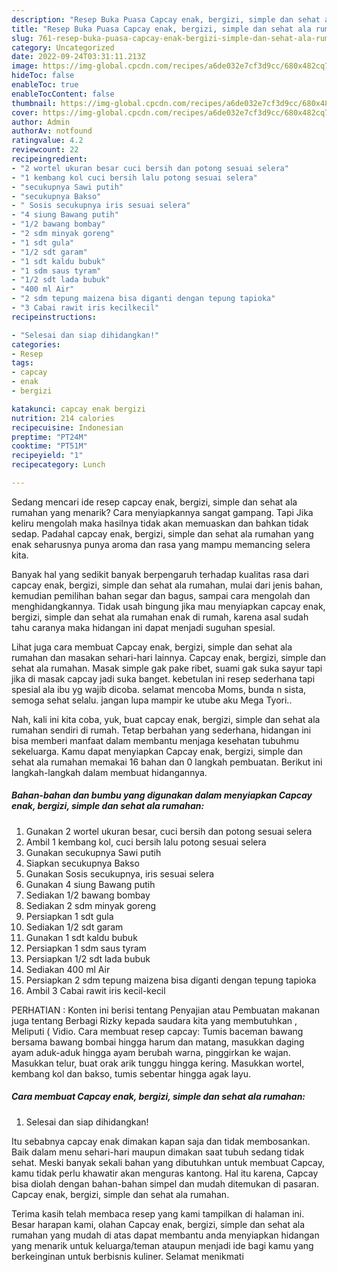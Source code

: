 ```yaml
---
description: "Resep Buka Puasa Capcay enak, bergizi, simple dan sehat ala rumahan, Sempurna"
title: "Resep Buka Puasa Capcay enak, bergizi, simple dan sehat ala rumahan, Sempurna"
slug: 761-resep-buka-puasa-capcay-enak-bergizi-simple-dan-sehat-ala-rumahan-sempurna
category: Uncategorized
date: 2022-09-24T03:31:11.213Z
image: https://img-global.cpcdn.com/recipes/a6de032e7cf3d9cc/680x482cq70/capcay-enak-bergizi-simple-dan-sehat-ala-rumahan-foto-resep-utama.jpg
hideToc: false
enableToc: true
enableTocContent: false
thumbnail: https://img-global.cpcdn.com/recipes/a6de032e7cf3d9cc/680x482cq70/capcay-enak-bergizi-simple-dan-sehat-ala-rumahan-foto-resep-utama.jpg
cover: https://img-global.cpcdn.com/recipes/a6de032e7cf3d9cc/680x482cq70/capcay-enak-bergizi-simple-dan-sehat-ala-rumahan-foto-resep-utama.jpg
author: Admin
authorAv: notfound
ratingvalue: 4.2
reviewcount: 22
recipeingredient:
- "2 wortel ukuran besar cuci bersih dan potong sesuai selera"
- "1 kembang kol cuci bersih lalu potong sesuai selera"
- "secukupnya Sawi putih"
- "secukupnya Bakso"
- " Sosis secukupnya iris sesuai selera"
- "4 siung Bawang putih"
- "1/2 bawang bombay"
- "2 sdm minyak goreng"
- "1 sdt gula"
- "1/2 sdt garam"
- "1 sdt kaldu bubuk"
- "1 sdm saus tyram"
- "1/2 sdt lada bubuk"
- "400 ml Air"
- "2 sdm tepung maizena bisa diganti dengan tepung tapioka"
- "3 Cabai rawit iris kecilkecil"
recipeinstructions:

- "Selesai dan siap dihidangkan!"
categories:
- Resep
tags:
- capcay
- enak
- bergizi

katakunci: capcay enak bergizi 
nutrition: 214 calories
recipecuisine: Indonesian
preptime: "PT24M"
cooktime: "PT51M"
recipeyield: "1"
recipecategory: Lunch

---
```



Sedang mencari ide resep capcay enak, bergizi, simple dan sehat ala rumahan yang menarik? Cara menyiapkannya sangat gampang. Tapi Jika keliru mengolah maka hasilnya tidak akan memuaskan dan bahkan tidak sedap. Padahal capcay enak, bergizi, simple dan sehat ala rumahan yang enak seharusnya punya aroma dan rasa yang mampu memancing selera kita.


Banyak hal yang sedikit banyak berpengaruh terhadap kualitas rasa dari capcay enak, bergizi, simple dan sehat ala rumahan, mulai dari jenis bahan, kemudian pemilihan bahan segar dan bagus, sampai cara mengolah dan menghidangkannya. Tidak usah bingung jika mau menyiapkan capcay enak, bergizi, simple dan sehat ala rumahan enak di rumah, karena asal sudah tahu caranya maka hidangan ini dapat menjadi suguhan spesial.

Lihat juga cara membuat Capcay enak, bergizi, simple dan sehat ala rumahan dan masakan sehari-hari lainnya. Capcay enak, bergizi, simple dan sehat ala rumahan. Masak simple gak pake ribet, suami gak suka sayur tapi jika di masak capcay jadi suka banget. kebetulan ini resep sederhana tapi spesial ala ibu yg wajib dicoba. selamat mencoba Moms, bunda n sista, semoga sehat selalu. jangan lupa mampir ke utube aku Mega Tyori..


Nah, kali ini kita coba, yuk, buat capcay enak, bergizi, simple dan sehat ala rumahan sendiri di rumah. Tetap berbahan yang sederhana, hidangan ini bisa memberi manfaat dalam membantu menjaga kesehatan tubuhmu sekeluarga. Kamu dapat menyiapkan Capcay enak, bergizi, simple dan sehat ala rumahan memakai 16 bahan dan 0 langkah pembuatan. Berikut ini langkah-langkah dalam membuat hidangannya.

<!--inarticleads1-->

##### Bahan-bahan dan bumbu yang digunakan dalam menyiapkan Capcay enak, bergizi, simple dan sehat ala rumahan:

1. Gunakan 2 wortel ukuran besar, cuci bersih dan potong sesuai selera
1. Ambil 1 kembang kol, cuci bersih lalu potong sesuai selera
1. Gunakan secukupnya Sawi putih
1. Siapkan secukupnya Bakso
1. Gunakan  Sosis secukupnya, iris sesuai selera
1. Gunakan 4 siung Bawang putih
1. Sediakan 1/2 bawang bombay
1. Sediakan 2 sdm minyak goreng
1. Persiapkan 1 sdt gula
1. Sediakan 1/2 sdt garam
1. Gunakan 1 sdt kaldu bubuk
1. Persiapkan 1 sdm saus tyram
1. Persiapkan 1/2 sdt lada bubuk
1. Sediakan 400 ml Air
1. Persiapkan 2 sdm tepung maizena bisa diganti dengan tepung tapioka
1. Ambil 3 Cabai rawit iris kecil-kecil


PERHATIAN : Konten ini berisi tentang Penyajian atau Pembuatan makanan juga tentang Berbagi Rizky kepada saudara kita yang membutuhkan , Meliputi ( Vidio. Cara membuat resep capcay: Tumis baceman bawang bersama bawang bombai hingga harum dan matang, masukkan daging ayam aduk-aduk hingga ayam berubah warna, pinggirkan ke wajan. Masukkan telur, buat orak arik tunggu hingga kering. Masukkan wortel, kembang kol dan bakso, tumis sebentar hingga agak layu. 

<!--inarticleads2-->

##### Cara membuat Capcay enak, bergizi, simple dan sehat ala rumahan:


1. Selesai dan siap dihidangkan!

Itu sebabnya capcay enak dimakan kapan saja dan tidak membosankan. Baik dalam menu sehari-hari maupun dimakan saat tubuh sedang tidak sehat. Meski banyak sekali bahan yang dibutuhkan untuk membuat Capcay, kamu tidak perlu khawatir akan menguras kantong. Hal itu karena, Capcay bisa diolah dengan bahan-bahan simpel dan mudah ditemukan di pasaran. Capcay enak, bergizi, simple dan sehat ala rumahan. 

Terima kasih telah membaca resep yang kami tampilkan di halaman ini. Besar harapan kami, olahan Capcay enak, bergizi, simple dan sehat ala rumahan yang mudah di atas dapat membantu anda menyiapkan hidangan yang menarik untuk keluarga/teman ataupun menjadi ide bagi kamu yang berkeinginan untuk berbisnis kuliner. Selamat menikmati
